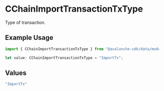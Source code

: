 # CChainImportTransactionTxType

Type of transaction.

## Example Usage

```typescript
import { CChainImportTransactionTxType } from "@avalanche-sdk/data/models/components";

let value: CChainImportTransactionTxType = "ImportTx";
```

## Values

```typescript
"ImportTx"
```